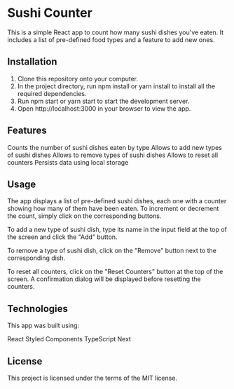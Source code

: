 # Sushi Counter

This is a simple React app to count how many sushi dishes you've eaten. It includes a list of pre-defined food types and a feature to add new ones.

## Installation

1. Clone this repository onto your computer.
1. In the project directory, run npm install or yarn install to install all the required dependencies.
1. Run npm start or yarn start to start the development server.
1. Open http://localhost:3000 in your browser to view the app.

## Features

Counts the number of sushi dishes eaten by type
Allows to add new types of sushi dishes
Allows to remove types of sushi dishes
Allows to reset all counters
Persists data using local storage

## Usage

The app displays a list of pre-defined sushi dishes, each one with a counter showing how many of them have been eaten. To increment or decrement the count, simply click on the corresponding buttons.

To add a new type of sushi dish, type its name in the input field at the top of the screen and click the "Add" button.

To remove a type of sushi dish, click on the "Remove" button next to the corresponding dish.

To reset all counters, click on the "Reset Counters" button at the top of the screen. A confirmation dialog will be displayed before resetting the counters.

## Technologies

This app was built using:

React
Styled Components
TypeScript
Next

## License

This project is licensed under the terms of the MIT license.
